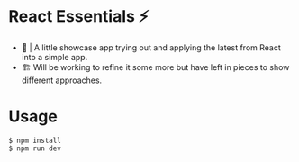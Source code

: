 # React Essentials ⚡

- 🧱 | A little showcase app trying out and applying the latest from React into a simple app.
- 🏗️ Will be working to refine it some more but have left in pieces to show different approaches.

# Usage
```shell
$ npm install
$ npm run dev
```